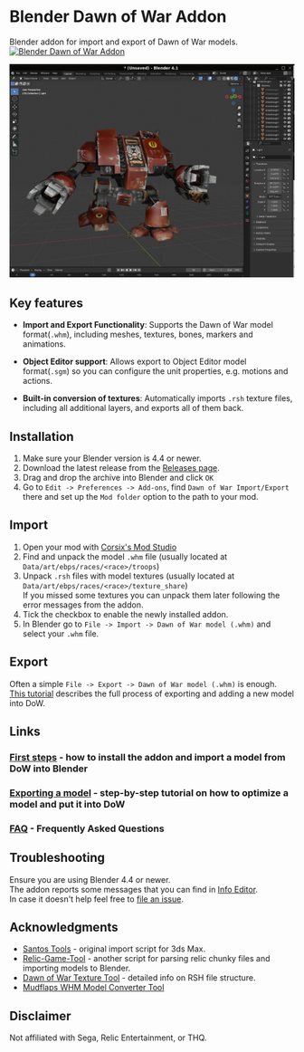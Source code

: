 # Blender Dawn of War Addon
Blender addon for import and export of Dawn of War models.  
<a href="https://www.moddb.com/mods/blender-dawn-of-war-addon" title="View Blender Dawn of War Addon on ModDB" target="_blank"><img src="https://button.moddb.com/rating/medium/mods/62793.png" alt="Blender Dawn of War Addon" /></a>

![blender_screenshot](images/dred_render1.png)

## Key features
- **Import and Export Functionality**: Supports the Dawn of War model format(`.whm`), including meshes, textures, bones, markers and animations.
* **Object Editor support**: Allows export to Object Editor model format(`.sgm`) so you can configure the unit properties, e.g. motions and actions.
- **Built-in conversion of textures**: Automatically imports `.rsh` texture files, including all additional layers, and exports all of them back.

## Installation
1. Make sure your Blender version is 4.4 or newer.
2. Download the latest release from the [Releases page](https://github.com/amorgun/blender_dow/releases/).
3. Drag and drop the archive into Blender and click `OK`
4. Go to `Edit -> Preferences -> Add-ons`, find `Dawn of War Import/Export` there and set up the `Mod folder` option to the path to your mod.

## Import
1. Open your mod with [Corsix's Mod Studio](https://modstudio.corsix.org/)
2. Find and unpack the model `.whm` file (usually located at `Data/art/ebps/races/<race>/troops`)
3. Unpack `.rsh` files with model textures  (usually located at `Data/art/ebps/races/<race>/texture_share`)  
  If you missed some textures you can unpack them later following the error messages from the addon.
4. Tick the checkbox to enable the newly installed addon.
5. In Blender go to `File -> Import -> Dawn of War model (.whm)` and select your `.whm` file.

## Export
Often a simple `File -> Export -> Dawn of War model (.whm)` is enough.  
[This tutorial](docs/export.md) describes the full process of exporting and adding a new model into DoW.

## Links
### [First steps](./docs/first_steps.md) - how to install the addon and import a model from DoW into Blender
### [Exporting a model](./docs/export.md) - step-by-step tutorial on how to optimize a model and put it into DoW
### [FAQ](./docs/faq.md) - Frequently Asked Questions

## Troubleshooting
Ensure you are using Blender 4.4 or newer.  
The addon reports some messages that you can find in [Info Editor](https://docs.blender.org/manual/en/latest/editors/info_editor.html).  
In case it doesn't help feel free to [file an issue](https://github.com/amorgun/blender_dow/issues).

## Acknowledgments
- [Santos Tools](https://web.archive.org/web/20140916035249/http://forums.relicnews.com/showthread.php?76791-Santos-Tools) - original import script for 3ds Max.
- [Relic-Game-Tool](https://github.com/ModernMAK/Relic-Game-Tool) - another script for parsing relic chunky files and importing models to Blender.
- [Dawn of War Texture Tool](https://skins.hiveworldterra.co.uk/Downloads/detail_DawnOfWarTextureTool.html) - detailed info on RSH file structure.
- [Mudflaps WHM Model Converter Tool](https://web.archive.org/web/20140914165503/http://forums.relicnews.com/showthread.php?116040-WHM-Model-Converter-Tool)

## Disclaimer
Not affiliated with Sega, Relic Entertainment, or THQ.

